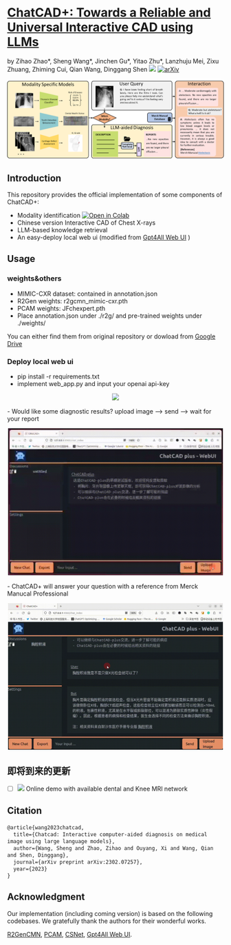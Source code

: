 # [ChatCAD+: Towards a Reliable and Universal Interactive CAD using LLMs](https://arxiv.org/abs/2302.07257)

by Zihao Zhao\*, Sheng Wang\*, Jinchen Gu*,
Yitao Zhu*, Lanzhuju Mei,
Zixu Zhuang, Zhiming Cui, Qian Wang, Dinggang Shen
<img src="https://img.shields.io/badge/Version-0.0.1--alpha-brightgreen">
[![arXiv](https://img.shields.io/badge/📃-arXiv-ff69b4)](https://arxiv.org/abs/2302.07257)

<!-- ![webpage](https://img.shields.io/badge/🖥-Website-9cf) -->

<div align="center">
  <img src="imgs/overview.png">
</div>

## Introduction

This repository provides the official implementation of some components of ChatCAD+:<br/>

- Modality identification <a src="https://colab.research.google.com/assets/colab-badge.svg" href="https://colab.research.google.com/drive/1mbBgkoyk4n_qAJasY5_cOAqg7I5WP1H7?usp=sharing">
  <img src="https://colab.research.google.com/assets/colab-badge.svg" alt="Open in Colab">
  </a>
- Chinese version Interactive CAD of Chest X-rays
- LLM-based knowledge retrieval
- An easy-deploy local web ui (modified from [Gpt4All Web UI](https://github.com/ParisNeo/Gpt4All-webui.git) )

<!-- **[ChatCAD: Interactive Computer-Aided Diagnosis on Medical Image using Large Language Models](https://arxiv.org/abs/2302.07257)** <br/> -->

<!-- ## 最近更新

- <img src="https://img.shields.io/badge/Version-0.0.3--alpha-brightgreen">(2023.4.18): P-Tuning & 多轮对话 & 模型可靠性提升 -->

## Usage

### weights&others

- MIMIC-CXR dataset: contained in annotation.json
- R2Gen weights: r2gcmn_mimic-cxr.pth
- PCAM weights: JFchexpert.pth
- Place annotation.json under ./r2g/ and pre-trained weights under ./weights/

You can either find them from original repository or dowload from [Google Drive](https://drive.google.com/drive/folders/1l78ZbQ-9waZjz49BBtdKCDxxtznd2EoY?usp=sharing)

### Deploy local web ui

- pip install -r requirements.txt
- implement web_app.py and input your openai api-key
<p align="center">
  <img src="imgs/key.gif" width=500px/>
  <br/>
</p>
- Would like some diagnostic results? upload image --> send --> wait for your report
<p align="center">
   <img src="imgs/cxr.gif" width=500px/>
   <br/>
 </p>
- ChatCAD+ will answer your question with a reference from Merck Manucal Professional
<p align="center">
   <img src="imgs/MSD.gif" width=500px/>
   <br/>
 </p>

## 即将到来的更新

- [ ] <img src="https://img.shields.io/badge/Version-0.0.2--alpha-brightgreen"> Online demo with available dental and Knee MRI network

## Citation

```
@article{wang2023chatcad,
  title={Chatcad: Interactive computer-aided diagnosis on medical image using large language models},
  author={Wang, Sheng and Zhao, Zihao and Ouyang, Xi and Wang, Qian and Shen, Dinggang},
  journal={arXiv preprint arXiv:2302.07257},
  year={2023}
}

```

## Acknowledgment

Our implementation (including coming version) is based on the following codebases. We gratefully thank the authors for their wonderful works.

[R2GenCMN](https://github.com/zhjohnchan/R2GenCMN), [PCAM](https://github.com/jfhealthcare/Chexpert), [CSNet](https://github.com/zixuzhuang/CSNet), [Gpt4All Web UI](https://github.com/ParisNeo/Gpt4All-webui.git).
